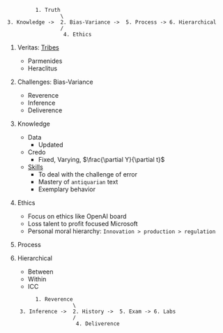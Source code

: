 ```
         1. Truth
                 \
3. Knowledge ->  2. Bias-Variance ->  5. Process -> 6. Hierarchical
                 /
                  4. Ethics
```


1. Veritas: [Tribes](https://stratechery.com/2023/openais-misalignment-and-microsofts-gain/)
   - Parmenides
   - Heraclitus
     
2. Challenges: Bias-Variance
   - Reverence
   - Inference
   - Deliverence
     
3. Knowledge
   - Data
     - Updated
   - Credo
     - Fixed, Varying, $\frac{\partial Y}{\partial t}$
   - [Skills](https://jhufena.github.io/home/act1/act_1_0/act_1_0_3.html)
     - To deal with the challenge of error
     - Mastery of `antiquarian` text
     - Exemplary behavior
       
4. Ethics
   - Focus on ethics like OpenAI board
   - Loss talent to profit focused Microsoft
   - Personal moral hierarchy: `Innovation > production > regulation`
     
5. Process
6. Hierarchical
   - Between
   - Within
   - ICC
       
```
         1. Reverence
                     \
    3. Inference ->  2. History ->  5. Exam -> 6. Labs
                     /
                      4. Deliverence
```
